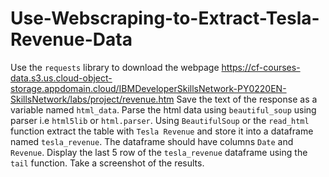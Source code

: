 # Use-Webscraping-to-Extract-Tesla-Revenue-Data
Use the `requests` library to download the webpage https://cf-courses-data.s3.us.cloud-object-storage.appdomain.cloud/IBMDeveloperSkillsNetwork-PY0220EN-SkillsNetwork/labs/project/revenue.htm Save the text of the response as a variable named `html_data`.
Parse the html data using `beautiful_soup` using parser i.e `html5lib` or `html.parser`.
Using `BeautifulSoup` or the `read_html` function extract the table with `Tesla Revenue` and store it into a dataframe named `tesla_revenue`. The dataframe should have columns `Date` and `Revenue`.
Display the last 5 row of the `tesla_revenue` dataframe using the `tail` function. Take a screenshot of the results.
